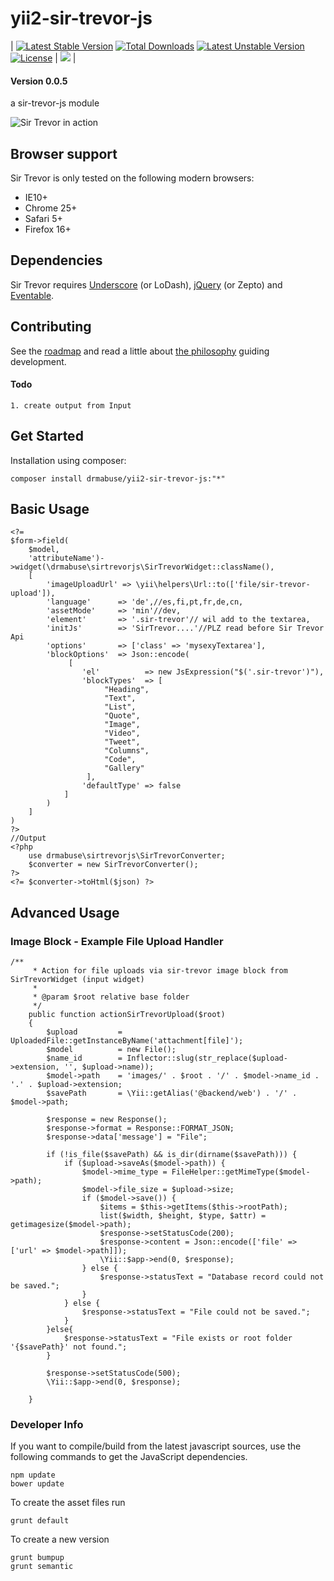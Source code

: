 yii2-sir-trevor-js
==================

| [![Latest Stable Version](https://poser.pugx.org/drmabuse/yii2-sir-trevor-js/v/stable.svg)](https://packagist.org/packages/drmabuse/yii2-sir-trevor-js) [![Total Downloads](https://poser.pugx.org/drmabuse/yii2-sir-trevor-js/downloads.svg)](https://packagist.org/packages/drmabuse/yii2-sir-trevor-js) [![Latest Unstable Version](https://poser.pugx.org/drmabuse/yii2-sir-trevor-js/v/unstable.svg)](https://packagist.org/packages/drmabuse/yii2-sir-trevor-js) [![License](https://poser.pugx.org/drmabuse/yii2-sir-trevor-js/license.svg)](https://packagist.org/packages/drmabuse/yii2-sir-trevor-js)      | ![](http://pascal-brewing.de/img/works-on-my-machine.png)   |




#### Version 0.0.5
a sir-trevor-js module

![Sir Trevor in action](https://raw.github.com/madebymany/sir-trevor-js/master/examples/sir-trevor.gif)
## Browser support

Sir Trevor is only tested on the following modern browsers:

- IE10+
- Chrome 25+
- Safari 5+
- Firefox 16+

## Dependencies

Sir Trevor requires [Underscore](http://underscorejs.org/) (or LoDash), [jQuery](http://jquery.com) (or Zepto) and [Eventable](https://github.com/madebymany/eventable).

## Contributing

See the [roadmap](https://github.com/madebymany/sir-trevor-js/wiki/Roadmap) and read a little about [the philosophy](https://github.com/madebymany/sir-trevor-js/wiki/Philosophy) guiding development.


#### Todo
    1. create output from Input
    

## Get Started

Installation using composer:

    composer install drmabuse/yii2-sir-trevor-js:"*"

## Basic Usage

    <?=
    $form->field(
        $model,
        'attributeName')->widget(\drmabuse\sirtrevorjs\SirTrevorWidget::className(),
        [
            'imageUploadUrl' => \yii\helpers\Url::to(['file/sir-trevor-upload']),
            'language'      => 'de',//es,fi,pt,fr,de,cn,
            'assetMode'     => 'min'//dev,
            'element'       => '.sir-trevor'// wil add to the textarea,
            'initJs'        => 'SirTrevor....'//PLZ read before Sir Trevor Api
            'options'       => ['class' => 'mysexyTextarea'],
            'blockOptions'  => Json::encode(
                 [
                    'el'          => new JsExpression("$('.sir-trevor')"),
                    'blockTypes'  => [
                         "Heading",
                         "Text",
                         "List",
                         "Quote",
                         "Image",
                         "Video",
                         "Tweet",
                         "Columns",
                         "Code",
                         "Gallery"
                     ],
                    'defaultType' => false
                ]
            )
        ]   
    )
    ?>
    //Output
    <?php
        use drmabuse\sirtrevorjs\SirTrevorConverter;
        $converter = new SirTrevorConverter();
    ?>
    <?= $converter->toHtml($json) ?>
    

## Advanced Usage

### Image Block - Example File Upload Handler

    /**
         * Action for file uploads via sir-trevor image block from SirTrevorWidget (input widget)
         *
         * @param $root relative base folder
         */
        public function actionSirTrevorUpload($root)
        {
            $upload         = UploadedFile::getInstanceByName('attachment[file]');
            $model          = new File();
            $name_id        = Inflector::slug(str_replace($upload->extension, '', $upload->name));
            $model->path    = 'images/' . $root . '/' . $model->name_id . '.' . $upload->extension;
            $savePath       = \Yii::getAlias('@backend/web') . '/' . $model->path;
            
            $response = new Response();
            $response->format = Response::FORMAT_JSON;
            $response->data['message'] = "File";
            
            if (!is_file($savePath) && is_dir(dirname($savePath))) {
                if ($upload->saveAs($model->path)) {
                    $model->mime_type = FileHelper::getMimeType($model->path);
                    $model->file_size = $upload->size;
                    if ($model->save()) {
                        $items = $this->getItems($this->rootPath);
                        list($width, $height, $type, $attr) = getimagesize($model->path);
                        $response->setStatusCode(200);
                        $response->content = Json::encode(['file' => ['url' => $model->path]]);
                        \Yii::$app->end(0, $response);
                    } else {
                        $response->statusText = "Database record could not be saved.";
                    }
                } else {
                    $response->statusText = "File could not be saved.";
                }
            }else{
                $response->statusText = "File exists or root folder '{$savePath}' not found.";
            }

            $response->setStatusCode(500);
            \Yii::$app->end(0, $response);

        }

### Developer Info

If you want to compile/build from the latest javascript sources, use the following commands to get the JavaScript
dependencies.

    npm update
    bower update

To create the asset files run

    grunt default
    
To create a new version

    grunt bumpup
    grunt semantic

  


